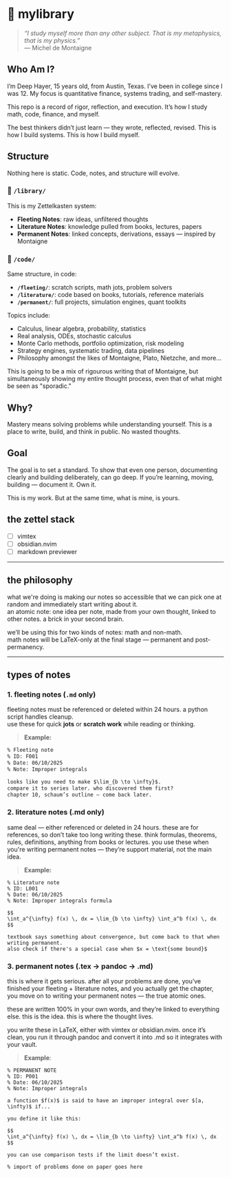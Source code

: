 # 🧠 mylibrary

> *“I study myself more than any other subject. That is my metaphysics, that is my physics.”*  
> — Michel de Montaigne

## Who Am I?

I’m Deep Hayer, 15 years old, from Austin, Texas. I’ve been in college since I was 12. My focus is quantitative finance, systems trading, and self-mastery.

This repo is a record of rigor, reflection, and execution. It’s how I study math, code, finance, and myself.

The best thinkers didn’t just learn — they wrote, reflected, revised. This is how I build systems. This is how I build myself.

## Structure

Nothing here is static. Code, notes, and structure will evolve.

### 🧾 `/library/`

This is my Zettelkasten system:
- **Fleeting Notes**: raw ideas, unfiltered thoughts
- **Literature Notes**: knowledge pulled from books, lectures, papers
- **Permanent Notes**: linked concepts, derivations, essays — inspired by Montaigne

### 🧠 `/code/`

Same structure, in code:
- **`/fleeting/`**: scratch scripts, math jots, problem solvers
- **`/literature/`**: code based on books, tutorials, reference materials
- **`/permanent/`**: full projects, simulation engines, quant toolkits

Topics include:
- Calculus, linear algebra, probability, statistics
- Real analysis, ODEs, stochastic calculus
- Monte Carlo methods, portfolio optimization, risk modeling
- Strategy engines, systematic trading, data pipelines
- Philosophy amongst the likes of Montaigne, Plato, Nietzche, and more...

This is going to be a mix of rigourous writing that of Montaigne, but simultaneously showing my entire thought process, even that of what might be seen as "sporadic."

## Why?

Mastery means solving problems while understanding yourself. This is a place to write, build, and think in public. No wasted thoughts.

## Goal

The goal is to set a standard. To show that even one person, documenting clearly and building deliberately, can go deep. If you’re learning, moving, building — document it. Own it.

This is my work. But at the same time, what is mine, is yours.

## the zettel stack

- [ ] vimtex  
- [ ] obsidian.nvim  
- [ ] markdown previewer  

---

## the philosophy

what we're doing is making our notes so accessible that we can pick one at random and immediately start writing about it.  
an atomic note: one idea per note, made from your own thought, linked to other notes. a brick in your second brain.

we’ll be using this for two kinds of notes: math and non-math.  
math notes will be LaTeX-only at the final stage — permanent and post-permanency.

---

## types of notes

### 1. fleeting notes (`.md` only)

fleeting notes must be referenced or deleted within 24 hours. a python script handles cleanup.  
use these for quick **jots** or **scratch work** while reading or thinking.

> **Example:**
```markdown
% Fleeting note  
% ID: F001  
% Date: 06/10/2025  
% Note: Improper integrals  

looks like you need to make $\lim_{b \to \infty}$.  
compare it to series later. who discovered them first?  
chapter 10, schaum’s outline — come back later.
```

### 2. literature notes (.md only)

same deal — either referenced or deleted in 24 hours.
these are for references, so don’t take too long writing these. think formulas, theorems, rules, definitions, anything from books or lectures.
you use these when you're writing permanent notes — they’re support material, not the main idea.

> **Example:**
```
% Literature note  
% ID: L001  
% Date: 06/10/2025  
% Note: Improper integrals formula  

$$
\int_a^{\infty} f(x) \, dx = \lim_{b \to \infty} \int_a^b f(x) \, dx
$$

textbook says something about convergence, but come back to that when writing permanent.  
also check if there's a special case when $x = \text{some bound}$
```

### 3. permanent notes (.tex → pandoc → .md)

this is where it gets serious. after all your problems are done, you’ve finished your fleeting + literature notes, and you actually get the chapter, you move on to writing your permanent notes — the true atomic ones.

these are written 100% in your own words, and they’re linked to everything else. this is the idea. this is where the thought lives.

you write these in LaTeX, either with vimtex or obsidian.nvim. once it’s clean, you run it through pandoc and convert it into .md so it integrates with your vault.

> **Example**:
```
% PERMANENT NOTE  
% ID: P001  
% Date: 06/10/2025  
% Note: Improper integrals  

a function $f(x)$ is said to have an improper integral over $[a, \infty)$ if...

you define it like this:

$$
\int_a^{\infty} f(x) \, dx = \lim_{b \to \infty} \int_a^b f(x) \, dx
$$

you can use comparison tests if the limit doesn’t exist.

% import of problems done on paper goes here
```

